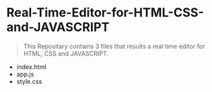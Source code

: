 # Real-Time-Editor-for-HTML-CSS-and-JAVASCRIPT


> This Repositary contains 3 files that results a real time editor for HTML, CSS and JAVASCRIPT.
 
* index.html
* app.js
* style.css

